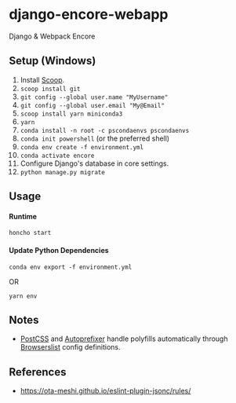 # django-encore-webapp

Django & Webpack Encore

## Setup (Windows)

1. Install [Scoop](https://scoop.sh/).
1. `scoop install git`
1. `git config --global user.name "MyUsername"`
1. `git config --global user.email "My@Email"`
1. `scoop install yarn miniconda3`
1. `yarn`
1. `conda install -n root -c pscondaenvs pscondaenvs`
1. `conda init powershell` (or the preferred shell)
1. `conda env create -f environment.yml`
1. `conda activate encore`
1. Configure Django's database in core settings.
1. `python manage.py migrate`

## Usage

#### Runtime
```
honcho start
```

#### Update Python Dependencies
```
conda env export -f environment.yml
```
OR
```
yarn env
```

## Notes

*   [PostCSS](https://github.com/postcss/postcss#postcss-) and [Autoprefixer](https://github.com/postcss/autoprefixer#autoprefixer-) handle polyfills automatically through [Browserslist](https://github.com/browserslist/browserslist#browserslist-) config definitions.

## References

*   https://ota-meshi.github.io/eslint-plugin-jsonc/rules/
